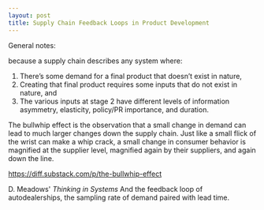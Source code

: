 ```yaml
---
layout: post
title: Supply Chain Feedback Loops in Product Development
---
```


General notes:

because a supply chain describes any system where:

1. There’s some demand for a final product that doesn’t exist in nature,
2. Creating that final product requires some inputs that do not exist in nature, and
3. The various inputs at stage 2 have different levels of information asymmetry, elasticity, policy/PR importance, and duration.

The bullwhip effect is the observation that a small change in demand can lead to much larger changes down the supply chain. Just like a small flick of the wrist can make a whip crack, a small change in consumer behavior is magnified at the supplier level, magnified again by their suppliers, and again down the line.

https://diff.substack.com/p/the-bullwhip-effect


D. Meadows' _Thinking in Systems_ 
And the feedback loop of autodealerships, the sampling rate of demand paired with lead time.
